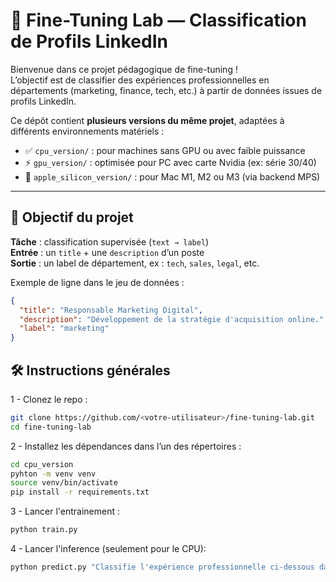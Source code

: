 # 🚀 Fine-Tuning Lab — Classification de Profils LinkedIn

Bienvenue dans ce projet pédagogique de fine-tuning !  
L’objectif est de classifier des expériences professionnelles en départements (marketing, finance, tech, etc.) à partir de données issues de profils LinkedIn.

Ce dépôt contient **plusieurs versions du même projet**, adaptées à différents environnements matériels :

- ✅ `cpu_version/` : pour machines sans GPU ou avec faible puissance
- ⚡ `gpu_version/` : optimisée pour PC avec carte Nvidia (ex: série 30/40)
- 🍎 `apple_silicon_version/` : pour Mac M1, M2 ou M3 (via backend MPS)

---

## 🧠 Objectif du projet

**Tâche** : classification supervisée (`text → label`)  
**Entrée** : un `title` + une `description` d’un poste  
**Sortie** : un label de département, ex : `tech`, `sales`, `legal`, etc.

Exemple de ligne dans le jeu de données :
```json
{
  "title": "Responsable Marketing Digital",
  "description": "Développement de la stratégie d'acquisition online.",
  "label": "marketing"
}
```

## 🛠️ Instructions générales

1 - Clonez le repo :

```bash
git clone https://github.com/<votre-utilisateur>/fine-tuning-lab.git
cd fine-tuning-lab
```

2 - Installez les dépendances dans l’un des répertoires :

```bash
cd cpu_version
pyhton -m venv venv
source venv/bin/activate
pip install -r requirements.txt
```

3 - Lancer l'entrainement :

```bash
python train.py
```

4 - Lancer l'inference (seulement pour le CPU):

```bash
python predict.py "Classifie l'expérience professionnelle ci-dessous dans l'un des départements suivants : administration, creative, consulting, sales, customer_service, education, finance, engineering, legal, marketing, medical, operations, research, hr, tech_support, other. Pour chaque expérience, réponds strictement par le nom exact d'un seul département parmi cette liste, sans ajouter d'explication ou de texte supplémentaire. Exemples de réponses valides : administration, sales, tech_support. Expérience à classifier : job_title : job title à remplir description : description à remplir"
```


